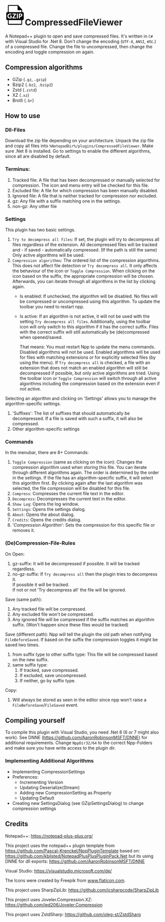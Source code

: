 <img src="./CompressedFileViewer/icons/gzip.png" style="float:left;" width=64  />

# CompressedFileViewer
A Notepad++ plugin to open and save compressed files.
It's written in `C#` with Visual Studio for .Net 8.
Don't change the encoding (`UTF-8`, `ANSI`, etc.) of a compressed file. Change the file to uncompressed, then change the encoding and toggle compression on again.

## Compression algorithms
* GZip (`.gz`, `.gzip`)
* Bzip2 (`.bz2`, `.bzip2`)
* Zstd (`.zstd`)
* XZ (`.xz`)
* Brotli (`.br`)

## How to use

### Dll-Files
Download the zip file depending on your architecture. 
Unpack the zip file and copy all files into `%NotepadDir%/plugins/CompressedFileViewer`.
Make sure .Net 8 is installed.
Go to settings to enable the different algorithms, since all are disabled by default.

### Terminus:
1. Tracked file: A file that has been decompressed or manually selected for compression. The icon and menu entry will be checked for this file.
2. Excluded file: A file for which compression has been manually disabled.
3. Ignored file: A file that is neither tracked for compression nor excluded.
4. gz: Any file with a suffix matching one in the settings.
5. non-gz: Any other file

### Settings
This plugin has two basic settings.
1. `Try to decompress all files`: If set, the plugin will try to decompress all files regardless of the extension. All decompressed files will be tracked and - if saved - automatically compressed. (If the path is still the same)
   Only active algorithms will be used. 
2. `Compression algorithms`: The ordered list of the compression algorithms. This does not affect file detection or `Try decompress all`. It only affects the behaviour of the icon or `Toggle Compression`. When clicking on the icon based on the suffix, the appropriate compression will be chosen.  Afterwards, you can iterate through all algorithms in the list by clicking again.
    * Is enabled: If unchecked, the algorithm will be disabled. No files will be compressed or uncompressed using this algorithm. To update the toolbar you need to restart npp.
    * Is active: If an algorithm is not active, it will not be used with the setting `Try decompress all files`. Additionally, using the toolbar icon will only switch to this algorithm if it has the correct suffix. Files with the correct suffix will still automatically be (de)compressed when opened/saved.
      
      That means:
      You must restart Npp to update the menu commands.
      Disabled algorithms will not be used.
      Enabled algorithms will be used for files with matching extensions or for explicitly selected files (by using the menu).
      If `Try decompress all` is checked, a file with an extension that does not match an enabled algorithm will still be decompressed if possible, but only active algorithms are tried.
      Using the toolbar icon or `Toggle Compression` will switch through all active algorithms including the compression based on the extension even if not active.
 
Selecting an algorithm and clicking on 'Settings' allows you to manage the algorithm-specific settings.
1. 'Suffixes': The list of suffixes that should automatically be decompressed. If a file is saved with such a suffix, it will also be compressed.
2. Other algorithm-specific settings

### Commands
In the menubar, there are 8+ Commands:
1. `Toggle Compression` (same as clicking on the icon): Changes the compression algorithm used when storing this file. You can iterate through different algorithms again. The order is determined by the order in the settings. If the file has an algorithm-specific suffix, it will select this algorithm first. By clicking again after the last algorithm was selected, the file compression will be disabled for this file.
2. `Compress`: Compresses the current file text in the editor. 
3. `Decompress`: Decompresses the current text in the editor.
4. `Show Log`: Opens the log window.
5. `Settings`: Opens the settings dialog.
6. `About`: Opens the about dialog.
7. `Credits`: Opens the credits dialog.
8. '*Compression Algorithm*': Sets the compression for this specific file or removes it.

### (De)Compression-File-Rules
On Open:
1. gz-suffix: It will be decompressed if possible. It will be tracked regardless.
2. no-gz-suffix: If `Try decompress all` then the plugin tries to decompress it. <br/>If possible it will be tracked. <br/>If not or not 'Try decompress all' the file will be ignored.

Save (same path):
1. Any tracked file will be compressed.
2. Any excluded file won't be compressed.
3. Any ignored file will be compressed if the suffix matches an algorithm suffix. (Won't happen since these files would be tracked)

Save (different path):
Npp will tell the plugin the old path when notifying `FileBeforeSaved`. If based on the suffix the compression toggles it might be saved two times.
1. from suffix type to other suffix type: This file will be compressed based on the new suffix.
2. same suffix type:<br/>
   1. If tracked, save compressed.
   2. If excluded, save uncompressed.
   3. If neither, go by suffix type.
   
Copy:
1. Will always be stored as seen in the editor since npp won't raise a `FileBeforeSave`/`FileSaved` event.

## Compiling yourself

To compile this plugin with Visual Studio, you need .Net 8 (6 or 7 might also work).
See DNNE (https://github.com/AaronRobinsonMSFT/DNNE) for additional requirements.
Change `NppDir32/64` to the correct Npp-Folders and make sure you have write access to the plugin dir.

### Implementing Additional Algorithms
* Implementing CompressionSettings
* Preferences:
   * Incrementing Version
   * Updating Deserialize(Stream)
   * Adding new CompressionSetting as Property
   * Updating Default
* Creating new SettingsDialog (see GZipSettingsDialog) to change compression settings

## Credits
Notepad++: https://notepad-plus-plus.org/

This project uses the notepad++ plugin template from https://github.com/Pascal-Krenckel/NppPluginTemplate
     based on: https://github.com/kbilsted/NotepadPlusPlusPluginPack.Net
     but its using DNNE for dll exports: https://github.com/AaronRobinsonMSFT/DNNE

Visual Studio: https://visualstudio.microsoft.com/de/

The Icons were created by Freepik from www.flaticon.com.

This project uses SharpZipLib: https://github.com/icsharpcode/SharpZipLib

This project uses Joveler.Compression.XZ: https://github.com/ied206/Joveler.Compression

This project uses ZstdSharp: https://github.com/oleg-st/ZstdSharp


